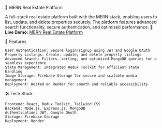 🏡 MERN Real Estate Platform

A full-stack real estate platform built with the MERN stack, enabling users to list, update, and delete properties securely. The platform features advanced search functionality, secure authentication, and optimized performance.
🚀 **Live Demo:** [MERN Real Estate Platform](https://mern-ox4l.onrender.com/)


🚀 Features

    User Authentication: Secure login/signup using JWT and Google OAuth
    Property Listings: Create, update, and delete property listings
    Advanced Search: Filters, sorting, and optimized MongoDB queries for a seamless experience
    State Management: Integrated Redux Toolkit for efficient state handling
    Image Storage: Firebase Storage for secure and scalable media management
    Deployment: Hosted on Render for smooth and reliable accessibility

🛠 Tech Stack

    Frontend: React, Redux Toolkit, Tailwind CSS
    Backend: Node.js, Express.js, MongoDB
    Authentication: JWT, Google OAuth
    Storage: Firebase Storage
    Deployment: Render

